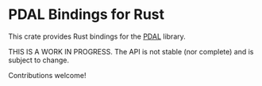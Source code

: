 # PDAL Bindings for Rust

This crate provides Rust bindings for the [PDAL](https://pdal.io) library.

THIS IS A WORK IN PROGRESS.  The API is not stable (nor complete) and is subject to change.

Contributions welcome!
